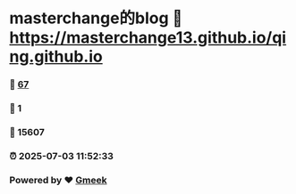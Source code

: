 # masterchange的blog :link: https://masterchange13.github.io/qing.github.io 
### :page_facing_up: [67](https://masterchange13.github.io/qing.github.io/tag.html) 
### :speech_balloon: 1 
### :hibiscus: 15607 
### :alarm_clock: 2025-07-03 11:52:33 
### Powered by :heart: [Gmeek](https://github.com/Meekdai/Gmeek)
